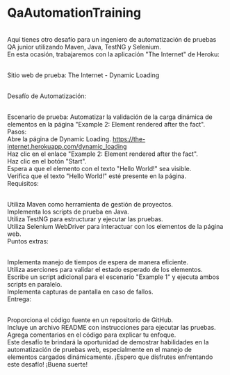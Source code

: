 # QaAutomationTraining
<br>Aquí tienes otro desafío para un ingeniero de automatización de pruebas QA junior utilizando Maven, Java, TestNG y Selenium. 
<br>En esta ocasión, trabajaremos con la aplicación "The Internet" de Heroku:

<br>Sitio web de prueba: The Internet - Dynamic Loading

<br>Desafío de Automatización:

<br>Escenario de prueba: Automatizar la validación de la carga dinámica de elementos en la página "Example 2: Element rendered after the fact".
<br>Pasos:
<br>Abre la página de Dynamic Loading. https://the-internet.herokuapp.com/dynamic_loading
<br>Haz clic en el enlace "Example 2: Element rendered after the fact".
<br>Haz clic en el botón "Start".
<br>Espera a que el elemento con el texto "Hello World!" sea visible.
<br>Verifica que el texto "Hello World!" esté presente en la página.
<br>Requisitos:

<br>Utiliza Maven como herramienta de gestión de proyectos.
<br>Implementa los scripts de prueba en Java.
<br>Utiliza TestNG para estructurar y ejecutar las pruebas.
<br>Utiliza Selenium WebDriver para interactuar con los elementos de la página web.
<br>Puntos extras:

<br>Implementa manejo de tiempos de espera de manera eficiente.
<br>Utiliza aserciones para validar el estado esperado de los elementos.
<br>Escribe un script adicional para el escenario "Example 1" y ejecuta ambos scripts en paralelo.
<br>Implementa capturas de pantalla en caso de fallos.
<br>Entrega:

<br>Proporciona el código fuente en un repositorio de GitHub.
<br>Incluye un archivo README con instrucciones para ejecutar las pruebas.
<br>Agrega comentarios en el código para explicar tu enfoque.
<br>Este desafío te brindará la oportunidad de demostrar habilidades en la automatización de pruebas web, especialmente en el manejo de <br>elementos cargados dinámicamente. ¡Espero que disfrutes enfrentando este desafío! ¡Buena suerte!
